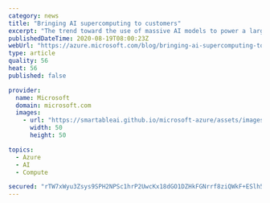 ```yaml
---
category: news
title: "Bringing AI supercomputing to customers"
excerpt: "The trend toward the use of massive AI models to power a large number of tasks is changing how AI is built and applied to enable powerful new capabilities."
publishedDateTime: 2020-08-19T08:00:23Z
webUrl: "https://azure.microsoft.com/blog/bringing-ai-supercomputing-to-customers/"
type: article
quality: 56
heat: 56
published: false

provider:
  name: Microsoft
  domain: microsoft.com
  images:
    - url: "https://smartableai.github.io/microsoft-azure/assets/images/organizations/microsoft.com-50x50.jpg"
      width: 50
      height: 50

topics:
  - Azure
  - AI
  - Compute

secured: "rTW7xWyu3Zsys9SPH2NPSc1hrP2UwcKx18dGO1DZHkFGNrrf8ziQWkF+ESlh5L7mu5cEr4OXbzkrzd/oBF7oVe4+t3GEpNzJeEnFiNn7QFSGQ3xUNW8V8j75qyjNymcA0JKawzT9r+yxaLx7fiqe8FT4twMyAxKqj65of4X28Hf3Ebu8e2PdC0EKrteG7xgrILp15joDm0l951J6qeWAvlW9tq2GDJJeKZPRo3lPt0kOR3eIyDqzbpVAPMXhhm0imZZaNCEdcf65+ZEfjp11vIrVYud3tkzheAkx3bOY+WwAtz+cEIE0GJijJyTkzYQhGL5WevHWybgf0SZzGObVVQ==;aElMXDUQnGJGi4ZwxXyjTw=="
---
```


